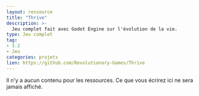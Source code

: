 ```yaml
---
layout: ressource
title: "Thrive"
description: >-
  Jeu complet fait avec Godot Engine sur l'évolution de la vie.
type: Jeu complet
tag:
- 3.2
- Jeu
categories: projets
lien: https://github.com/Revolutionary-Games/Thrive
---
```


Il n'y a aucun contenu pour les ressources.
Ce que vous écrirez ici ne sera jamais affiché.
